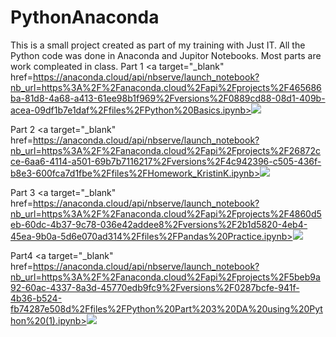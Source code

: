 # PythonAnaconda
This is a small project created as part of my training with Just IT. All the Python code was done in Anaconda and Jupitor Notebooks. Most parts are work compleated in class.
Part 1
<a target="_blank" href=https://anaconda.cloud/api/nbserve/launch_notebook?nb_url=https%3A%2F%2Fanaconda.cloud%2Fapi%2Fprojects%2F465686ba-81d8-4a68-a413-61ee98b1f969%2Fversions%2F0889cd88-08d1-409b-acea-09df1b7e1daf%2Ffiles%2FPython%20Basics.ipynb><img src="https://static.anaconda.cloud/content/a22d04e8445b700f28937ab3231b8cded505d0395c63b7a269696722196d5415"/></a>

Part 2
<a target="_blank" href=https://anaconda.cloud/api/nbserve/launch_notebook?nb_url=https%3A%2F%2Fanaconda.cloud%2Fapi%2Fprojects%2F26872cce-6aa6-4114-a501-69b7b7116217%2Fversions%2F4c942396-c505-436f-b8e3-600fca7d1fbe%2Ffiles%2FHomework_KristinK.ipynb><img src="https://static.anaconda.cloud/content/a22d04e8445b700f28937ab3231b8cded505d0395c63b7a269696722196d5415"/></a>

Part 3
<a target="_blank" href=https://anaconda.cloud/api/nbserve/launch_notebook?nb_url=https%3A%2F%2Fanaconda.cloud%2Fapi%2Fprojects%2F4860d5eb-60dc-4b37-9c78-036e42addee8%2Fversions%2F2b1d5820-4eb4-45ea-9b0a-5d6e070ad314%2Ffiles%2FPandas%20Practice.ipynb><img src="https://static.anaconda.cloud/content/a22d04e8445b700f28937ab3231b8cded505d0395c63b7a269696722196d5415"/></a>

Part4
<a target="_blank" href=https://anaconda.cloud/api/nbserve/launch_notebook?nb_url=https%3A%2F%2Fanaconda.cloud%2Fapi%2Fprojects%2F5beb9a92-60ac-4337-8a3d-45770edb9fc9%2Fversions%2F0287bcfe-941f-4b36-b524-fb74287e508d%2Ffiles%2FPython%20Part%203%20DA%20using%20Python%20(1).ipynb><img src="https://static.anaconda.cloud/content/a22d04e8445b700f28937ab3231b8cded505d0395c63b7a269696722196d5415"/></a>
